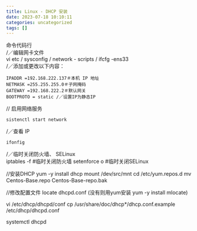 ```yaml
---
title: Linux - DHCP 安装
date: 2023-07-18 10:10:11
categories: uncategorized
tags: []
---
```

命令代码行  
/／编辑网卡文件  
 vi etc / sysconfig / network - scripts / ifcfg -ens33  
/／添加或更改以下内容： 
```shell
IPADDR =192.168.222.137＃本机 IP 地址  
NETMASK =255.255.255.0＃子网掩码  
GATEWAY =192.168.222.2＃默认网关  
BOOTPROTO = static /／设置IP为静态IP  
```
// 启用网络服务
```shell
sistenctl start network 
```
/／查看 IP 
```shell
ifonfig 
```
/／临时关闭防火墙、 SELinux  
iptables -f #临时关闭防火墙
setenforce o #临时关闭SELinux

//安装DHCP
yum -y install dhcp
mount /dev/src/mnt
cd /etc/yum.repos.d
mv Centos-Base.repo Centos-Base-repo.bak

//修改配置文件
locate dhcpd.conf (没有则用yum安装 yum -y install mlocate)

vi /etc/dhcp/dhcpd/conf
cp /usr/share/doc/dhcp*/dhcp.conf.example /etc/dhcp/dhcpd.conf

systemctl dhcpd
